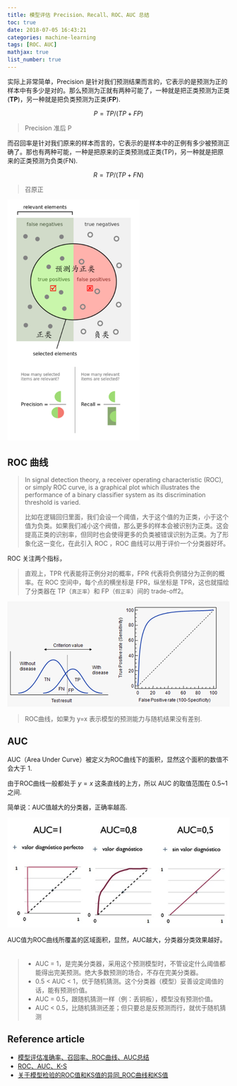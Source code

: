 ```yaml
---
title: 模型评估 Precision、Recall、ROC、AUC 总结
toc: true
date: 2018-07-05 16:43:21
categories: machine-learning
tags: [ROC、AUC]
mathjax: true
list_number: true
---
```


<script type="text/x-mathjax-config">
  MathJax.Hub.Config({
    extensions: ["tex2jax.js"],
    jax: ["input/TeX"],
    tex2jax: {
      inlineMath: [ ['$','$'], ['\\(','\\)'] ],
      displayMath: [ ['$$','$$']],
      processEscapes: true
    }
  });
</script>
<script type="text/javascript" src="https://cdn.mathjax.org/mathjax/latest/MathJax.js?config=TeX-AMS_HTML,http://myserver.com/MathJax/config/local/local.js">
</script>

实际上非常简单，Precision 是针对我们预测结果而言的，它表示的是预测为正的样本中有多少是对的。那么预测为正就有两种可能了，一种就是把正类预测为正类(**TP**)，另一种就是把负类预测为正类(**FP**).

<!-- more -->

$$
P = TP/(TP+FP)
$$

> Precision 准后 P

而召回率是针对我们原来的样本而言的，它表示的是样本中的正例有多少被预测正确了。那也有两种可能，一种是把原来的正类预测成正类(TP)，另一种就是把原来的正类预测为负类(FN).

$$
R = TP/(TP+FN) 
$$

> 召原正

<img src="/images/ml/model/Precision_Recall-1.png" width="300" />

## ROC 曲线

> In signal detection theory, a receiver operating characteristic (ROC), or simply ROC curve, is a graphical plot which illustrates the performance of a binary classifier system as its discrimination threshold is varied.
>
> 比如在逻辑回归里面，我们会设一个阈值，大于这个值的为正类，小于这个值为负类。如果我们减小这个阀值，那么更多的样本会被识别为正类。这会提高正类的识别率，但同时也会使得更多的负类被错误识别为正类。为了形象化这一变化，在此引入 ROC ，ROC 曲线可以用于评价一个分类器好坏。

ROC 关注两个指标，

> 直观上，TPR 代表能将正例分对的概率，FPR 代表将负例错分为正例的概率。在 ROC 空间中，每个点的横坐标是 FPR，纵坐标是 TPR，这也就描绘了分类器在 TP（`真正率`）和 FP（`假正率`）间的 trade-off2。

<img src="/images/ml/model/ROC.png" width="780" />

> ROC曲线，如果为 y=x 表示模型的预测能力与随机结果没有差别.

## AUC

AUC（Area Under Curve）被定义为ROC曲线下的面积，显然这个面积的数值不会大于 1.

由于ROC曲线一般都处于 $y=x$ 这条直线的上方，所以 AUC 的取值范围在 0.5~1 之间.
 
简单说：AUC值越大的分类器，正确率越高.

<img src="/images/ml/model/AUC.png" width="780" />

AUC值为ROC曲线所覆盖的区域面积，显然，AUC越大，分类器分类效果越好。
　　
> - AUC = 1，是完美分类器，采用这个预测模型时，不管设定什么阈值都能得出完美预测。绝大多数预测的场合，不存在完美分类器。
> - 0.5 < AUC < 1，优于随机猜测。这个分类器（模型）妥善设定阈值的话，能有预测价值。
> - AUC = 0.5，跟随机猜测一样（例：丢铜板），模型没有预测价值。
> - AUC < 0.5，比随机猜测还差；但只要总是反预测而行，就优于随机猜测

[img1]: /images/ml/model/Precision_Recall.png
[img2]: /images/ml/model/ROC.png
[img3]: /images/ml/model/AUC.png

## Reference article

- [模型评估准确率、召回率、ROC曲线、AUC总结][1]
- [ROC、AUC、K-S][2]
- [关于模型检验的ROC值和KS值的异同_ROC曲线和KS值][3]


[1]: https://blog.csdn.net/qq_36330643/article/details/79522537
[2]: https://zhuanlan.zhihu.com/p/25993786
[3]: http://cda.pinggu.org/view/21012.html